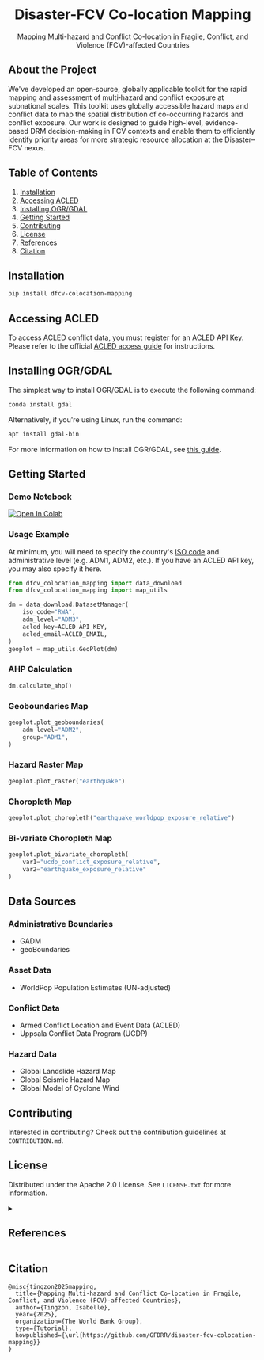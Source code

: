 <div align="center">

# Disaster-FCV Co-location Mapping
Mapping Multi-hazard and Conflict Co-location in Fragile, Conflict, and Violence (FCV)-affected Countries

</div>

<!-- ABOUT THE PROJECT -->
## About the Project
We've developed an open‑source, globally applicable toolkit for the rapid mapping and assessment of multi‑hazard and conflict exposure at subnational scales. This toolkit uses globally accessible hazard maps and conflict data to map the spatial distribution of co-occurring  hazards and conflict exposure. Our work is designed to guide high-level, evidence-based DRM decision-making in FCV contexts and enable them to efficiently identify priority areas for more strategic resource allocation at the Disaster–FCV nexus. 

<!-- TABLE OF CONTENTS -->
## Table of Contents
  <ol>
    <li><a href="#installation">Installation</a></li>
    <li><a href="#accessing-acled">Accessing ACLED</a></li>
    <li><a href="#installing-ogr/gdal">Installing OGR/GDAL</a></li>
    <li><a href="#getting-started">Getting Started</a></li>
    <li><a href="#contributing">Contributing</a></li>
    <li><a href="#license">License</a></li>
    <li><a href="#references">References</a></li>
    <li><a href="#citation">Citation</a></li>
  </ol>

<!-- GETTING STARTED -->
## Installation

```sh
pip install dfcv-colocation-mapping
```

## Accessing ACLED
To access ACLED conflict data, you must register for an ACLED API Key. Please refer to the official [ACLED access guide](https://acleddata.com/methodology/acled-access-guide) for instructions.

## Installing OGR/GDAL 
The simplest way to install OGR/GDAL is to execute the following command:
```sh
conda install gdal
```

Alternatively, if you're using Linux, run the command: 
```sh
apt install gdal-bin
```

For more information on how to install OGR/GDAL, see [this guide](https://ljvmiranda921.github.io/notebook/2019/04/13/install-gdal/).


## Getting Started

### Demo Notebook
<a target="_blank" href="https://colab.research.google.com/github/GFDRR/disaster-fcv-colocation-mapping/blob/master/examples/demo2.ipynb">
  <img src="https://colab.research.google.com/assets/colab-badge.svg" alt="Open In Colab"/>
</a>


### Usage Example
At minimum, you will need to specify the country's [ISO code](https://en.wikipedia.org/wiki/ISO_3166-1_alpha-3) and administrative level (e.g. ADM1, ADM2, etc.). If you have an ACLED API key, you may also  specify it here. 

```py
from dfcv_colocation_mapping import data_download
from dfcv_colocation_mapping import map_utils

dm = data_download.DatasetManager(
    iso_code="RWA", 
    adm_level="ADM3",
    acled_key=ACLED_API_KEY,
    acled_email=ACLED_EMAIL,
)
geoplot = map_utils.GeoPlot(dm)
```

### AHP Calculation
```py
dm.calculate_ahp()
```

### Geoboundaries Map
```py
geoplot.plot_geoboundaries(
    adm_level="ADM2", 
    group="ADM1",
)
```

### Hazard Raster Map
```py
geoplot.plot_raster("earthquake")
```

### Choropleth Map
```py
geoplot.plot_choropleth("earthquake_worldpop_exposure_relative")
```

### Bi-variate Choropleth Map
```py
geoplot.plot_bivariate_choropleth( 
    var1="ucdp_conflict_exposure_relative",
    var2="earthquake_exposure_relative"
)
```

## Data Sources

### Administrative Boundaries
- GADM
- geoBoundaries

### Asset Data
- WorldPop Population Estimates (UN-adjusted)

### Conflict Data
- Armed Conflict Location and Event Data (ACLED)
- Uppsala Conflict Data Program (UCDP)

### Hazard Data
- Global Landslide Hazard Map
- Global Seismic Hazard Map
- Global Model of Cyclone Wind

<!-- CONTRIBUTING -->
## Contributing

Interested in contributing? Check out the contribution guidelines at `CONTRIBUTION.md`.


<!-- LICENSE -->
## License

Distributed under the Apache 2.0 License. See `LICENSE.txt` for more information.




<details>
  <summary> <h2>References</h2></summary>

- GADM, https://gadm.org
- WorldPop, www.worldpop.org
- geoBoundaries, https://www.geoboundaries.org
- Runfola, D. et al. (2020) geoBoundaries: A global database of political administrative boundaries. PLoS ONE 15(4): e0231866. https://doi.org/10.1371/journal.pone.0231866
- ACLED, “Armed Conflict Location & Event Data (ACLED) Codebook,” 3 October 2024. www.acleddata.com.
- Clionadh Raleigh, Roudabeh Kishi, and Andrew Linke, “Political instability patterns are obscured by conflict dataset scope conditions, sources, and coding choices,” Humanities and Social Sciences Communications, 25 February 2023. https://doi.org/10.1057/s41599-023-01559-4
- Davies, S., Pettersson, T., Sollenberg, M., & Öberg, M. (2025). Organized violence 1989–2024, and the challenges of identifying civilian victims. Journal of Peace Research, 62(4). https://ucdp.uu.se/downloads
- Sundberg, Ralph and Erik Melander (2013) Introducing the UCDP Georeferenced Event Dataset. Journal of Peace Research 50(4).
- Bondarenko M., Kerr D., Sorichetta A., and Tatem, A.J. 2020. Census/projection-disaggregated gridded population datasets, adjusted to match the corresponding UNPD 2020 estimates, for 183 countries in 2020 using Built-Settlement Growth Model (BSGM) outputs. WorldPop, University of Southampton, UK. doi:10.5258/SOTON/WP00685
- K. Johnson, M. Villani, K. Bayliss, C. Brooks, S. Chandrasekhar, T. Chartier, Y. Chen, J. Garcia-Pelaez, R. Gee, R. Styron, A. Rood, M. Simionato, M. Pagani (2023). Global Earthquake Model (GEM) Seismic Hazard Map (version 2023.1 - June 2023), DOI: https://doi.org/10.5281/zenodo.8409647
- United Nations Office for Disaster Risk Reduction (UNDRR) (n.d.). Global model of cyclone wind 50, 100, 250, 500 and 1000 years return period. Humanitarian Data Exchange (HDX). https://data.humdata.org/dataset/cyclone-wind-100-years-return-period
- The World Bank Group (n.d.). Global landslide hazard map. World Bank Data Catalog. Creative Commons Attribution-Non Commercial 4.0 license. https://datacatalog.worldbank.org/search/dataset/0037584
- National Integrated Drought Information System (NIDIS) (n.d.). Drought.gov Data Download (GIS and Web-Ready) [web page]. U.S. Drought Portal. https://www.drought.gov/data-download
- Zhiwei Yang, Jian Peng, & Yanxu Liu. (2023). GloUTCI-M: A Global Monthly 1 km Universal Thermal Climate Index Dataset from 2000 to 2022 [Data set]. Zenodo. https://doi.org/10.5281/zenodo.8310513
</details>



<!-- CITATION -->
## Citation

```
@misc{tingzon2025mapping,
  title={Mapping Multi-hazard and Conflict Co-location in Fragile, Conflict, and Violence (FCV)-affected Countries},
  author={Tingzon, Isabelle},
  year={2025},
  organization={The World Bank Group},
  type={Tutorial},
  howpublished={\url{https://github.com/GFDRR/disaster-fcv-colocation-mapping}}
}
```